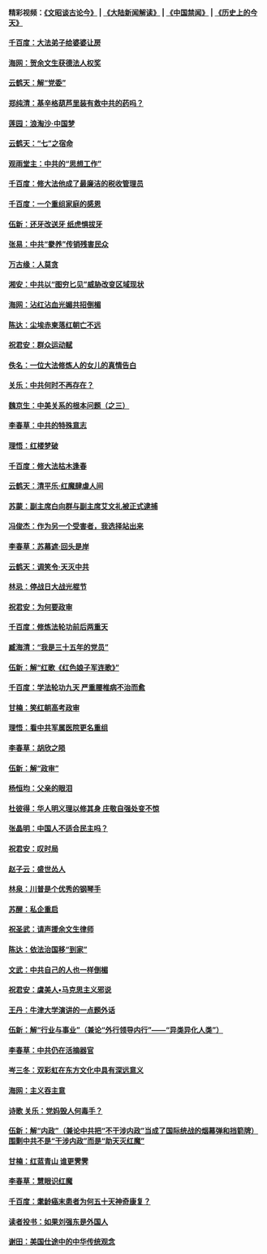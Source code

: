 #### 精彩视频：[《文昭谈古论今》](https://github.com/gfw-breaker/wenzhao/blob/master/README.md?t=11241532) | [《大陆新闻解读》](https://github.com/gfw-breaker/ntdtv-comedy/blob/master/README.md?t=11241532) | [《中国禁闻》](https://github.com/gfw-breaker/ntdtv-news/blob/master/README.md?t=11241532) | [《历史上的今天》](https://github.com/gfw-breaker/today-in-history/blob/master/README.md?t=11241532) 

#### [千百度：大法弟子给婆婆让房](../pages/nsc993/n10870567.md?t=11241532) 

#### [海网：贺余文生获德法人权奖](../pages/nsc993/n10869990.md?t=11241532) 

#### [云鹤天：解“党委”](../pages/nsc993/n10869977.md?t=11241532) 

#### [郑纯清：基辛格葫芦里装有救中共的药吗？](../pages/nsc993/n10868192.md?t=11241532) 

#### [莲园：浪淘沙‧中国梦](../pages/nsc993/n10868184.md?t=11241532) 

#### [云鹤天：“七”之宿命](../pages/nsc993/n10868163.md?t=11241532) 

#### [观雨堂主：中共的“思想工作”](../pages/nsc993/n10868076.md?t=11241532) 

#### [千百度：修大法他成了最廉洁的税收管理员](../pages/nsc993/n10867964.md?t=11241532) 

#### [千百度：一个重组家庭的感恩](../pages/nsc993/n10865204.md?t=11241532) 

#### [伍新：还牙改送牙 纸虎惧拔牙](../pages/nsc993/n10863679.md?t=11241532) 

#### [张易：中共“豢养”传销残害民众](../pages/nsc993/n10864740.md?t=11241532) 

#### [万古缘：人莫贪](../pages/nsc993/n10863667.md?t=11241532) 

#### [湘安：中共以“图穷匕见”威胁改变区域现状](../pages/nsc993/n10864609.md?t=11241532) 

#### [海网：沾红沾血光媚共招倒楣](../pages/nsc993/n10863591.md?t=11241532) 

#### [陈达：尘埃赤柬落红朝亡不远](../pages/nsc993/n10863562.md?t=11241532) 

#### [祝君安：群众运动赋](../pages/nsc993/n10863448.md?t=11241532) 

#### [佚名：一位大法修炼人的女儿的真情告白](../pages/nsc993/n10861395.md?t=11241532) 

#### [关乐：中共何时不再存在？](../pages/nsc993/n10860742.md?t=11241532) 

#### [魏京生：中美关系的根本问题（之三）](../pages/nsc993/n10860643.md?t=11241532) 

#### [李春草：中共的特殊意志](../pages/nsc993/n10860705.md?t=11241532) 

#### [理悟：红楼梦破](../pages/nsc993/n10855545.md?t=11241532) 

#### [千百度：修大法枯木逢春](../pages/nsc993/n10855876.md?t=11241532) 

#### [云鹤天：清平乐‧红魔肆虐人间](../pages/nsc993/n10855540.md?t=11241532) 

#### [苏蒙：副主席白向群与副主席艾文礼被正式逮捕](../pages/nsc993/n10853816.md?t=11241532) 

#### [冯俊杰：作为另一个受害者，我选择站出来](../pages/nsc993/n10854203.md?t=11241532) 

#### [李春草：苏幕遮‧回头是岸](../pages/nsc993/n10853697.md?t=11241532) 

#### [云鹤天：调笑令‧天灭中共](../pages/nsc993/n10852934.md?t=11241532) 

#### [林忌：停战日大战光棍节](../pages/nsc993/n10852809.md?t=11241532) 

#### [祝君安：为何要政审](../pages/nsc993/n10852927.md?t=11241532) 

#### [千百度：修炼法轮功前后两重天](../pages/nsc993/n10851915.md?t=11241532) 

#### [臧海清：“我是三十五年的党员”](../pages/nsc993/n10851897.md?t=11241532) 

#### [伍新：解“红歌《红色娘子军连歌》”](../pages/nsc993/n10848346.md?t=11241532) 

#### [千百度：学法轮功九天 严重腰椎病不治而愈](../pages/nsc993/n10848063.md?t=11241532) 

#### [甘楠：笑红朝高考政审](../pages/nsc993/n10848051.md?t=11241532) 

#### [理悟：看中共军属医院更名重组](../pages/nsc993/n10845990.md?t=11241532) 

#### [李春草：胡欣之陨](../pages/nsc993/n10845983.md?t=11241532) 

#### [伍新：解“政审”](../pages/nsc993/n10845884.md?t=11241532) 

#### [杨恒均：父亲的眼泪](../pages/nsc993/n10845825.md?t=11241532) 

#### [杜彼得：华人明义理以修其身 庄敬自强处变不惊](../pages/nsc993/n10844569.md?t=11241532) 

#### [张晶明：中国人不适合民主吗？](../pages/nsc993/n10842769.md?t=11241532) 

#### [祝君安：叹时局](../pages/nsc993/n10840922.md?t=11241532) 

#### [赵子云：盛世怂人](../pages/nsc993/n10840892.md?t=11241532) 

#### [林泉：川普是个优秀的钢琴手](../pages/nsc993/n10840404.md?t=11241532) 

#### [苏醒：私企重启](../pages/nsc993/n10837387.md?t=11241532) 

#### [祝圣武：请声援余文生律师](../pages/nsc993/n10837318.md?t=11241532) 

#### [陈达：依法治国移“到家”](../pages/nsc993/n10837376.md?t=11241532) 

#### [文武：中共自己的人也一样倒楣](../pages/nsc993/n10835647.md?t=11241532) 

#### [祝君安：虞美人•马克思主义邪说](../pages/nsc993/n10835625.md?t=11241532) 

#### [王丹：牛津大学演讲的一点题外话](../pages/nsc993/n10835528.md?t=11241532) 

#### [伍新：解“行业与事业”（兼论“外行领导内行”——“异类异化人类”）](../pages/nsc993/n10835462.md?t=11241532) 

#### [李春草：中共仍在活摘器官](../pages/nsc993/n10832561.md?t=11241532) 

#### [岑三冬：双彩虹在东方文化中具有深远意义](../pages/nsc993/n10832544.md?t=11241532) 

#### [海网：主义吞主意](../pages/nsc993/n10832535.md?t=11241532) 

#### [诗歌 关乐：党妈毁人何毒手？](../pages/nsc993/n10832529.md?t=11241532) 

#### [伍新：解“内政”（兼论中共把“不干涉内政”当成了国际统战的烟幕弹和挡箭牌）围剿中共不是“干涉内政”而是“助天灭红魔”](../pages/nsc993/n10832509.md?t=11241532) 

#### [甘楠：红蓝青山 谁更霁霁](../pages/nsc993/n10832450.md?t=11241532) 

#### [李春草：慧眼识红魔](../pages/nsc993/n10832442.md?t=11241532) 

#### [千百度：耄龄癌末患者为何五十天神奇康复？](../pages/nsc993/n10831080.md?t=11241532) 

#### [读者投书：如果刘强东是外国人](../pages/nsc993/n10830359.md?t=11241532) 

#### [谢田：美国仕途中的中华传统观念](../pages/nsc993/n10829531.md?t=11241532) 

